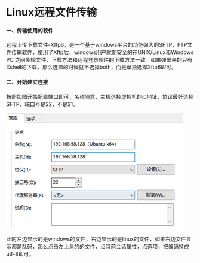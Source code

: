 # Linux远程文件传输



#### 一、传输使用的软件

​	远程上传下载文件-Xftp6，是一个基于windows平台的功能强大的SFTP，FTP文件传输软件，使用了Xftp后，windows用户就能安全的在UNIX/Linux和Windows PC 之间传输文件，下载方法和远程登录软件的下载方法一致。如果弹出来的只有Xshell的下载，那么选择的时候就不选择both，而是单独选择Xftp6即可。



#### 二、开始建立连接

​	按照如图开始配置端口即可，名称随意，主机选择虚拟机的ip地址，协议最好选择SFTP，端口号是22，不是21。

![image-20230301211908809](.\asset\image-20230301211908809.png)

​	此时左边显示的是windows的文件，右边显示的是linux的文件，如果右边文件显示都是乱码，那么点击左上角的的文件，点当前会话属性，点选项，把编码换成utf-8即可。